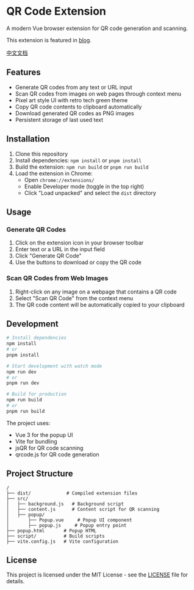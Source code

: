 # QR Code Extension

A modern Vue browser extension for QR code generation and scanning.

This extension is featured in [blog](https://ulanxx-inc.netlify.app/blog/chrome-extension/qr-code.html).

[中文文档](README.md)

## Features

- Generate QR codes from any text or URL input
- Scan QR codes from images on web pages through context menu
- Pixel art style UI with retro tech green theme
- Copy QR code contents to clipboard automatically
- Download generated QR codes as PNG images
- Persistent storage of last used text

## Installation

1. Clone this repository
2. Install dependencies: `npm install` or `pnpm install`
3. Build the extension: `npm run build` or `pnpm run build`
4. Load the extension in Chrome:
   - Open `chrome://extensions/`
   - Enable Developer mode (toggle in the top right)
   - Click "Load unpacked" and select the `dist` directory

## Usage

### Generate QR Codes

1. Click on the extension icon in your browser toolbar
2. Enter text or a URL in the input field
3. Click "Generate QR Code"
4. Use the buttons to download or copy the QR code

### Scan QR Codes from Web Images

1. Right-click on any image on a webpage that contains a QR code
2. Select "Scan QR Code" from the context menu
3. The QR code content will be automatically copied to your clipboard

## Development

```bash
# Install dependencies
npm install
# or
pnpm install

# Start development with watch mode
npm run dev
# or
pnpm run dev

# Build for production
npm run build
# or
pnpm run build
```

The project uses:

- Vue 3 for the popup UI
- Vite for bundling
- jsQR for QR code scanning
- qrcode.js for QR code generation

## Project Structure

```
/
├── dist/             # Compiled extension files
├── src/
│   ├── background.js   # Background script
│   ├── content.js      # Content script for QR scanning
│   ├── popup/
│       ├── Popup.vue     # Popup UI component
│       ├── popup.js     # Popup entry point
├── popup.html       # Popup HTML
├── script/          # Build scripts
├── vite.config.js   # Vite configuration
```

## License

This project is licensed under the MIT License - see the [LICENSE](LICENSE) file for details.
